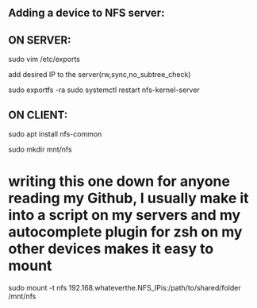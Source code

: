 Adding a device to NFS server:
------------------------------

ON SERVER:
---------
sudo vim /etc/exports

add desired IP to the server(rw,sync,no_subtree_check)

sudo exportfs -ra
sudo systemctl restart nfs-kernel-server


ON CLIENT:
---------
sudo apt install nfs-common

sudo mkdir mnt/nfs 

# writing this one down for anyone reading my Github, I usually make it into a script on my servers and my autocomplete plugin for zsh on my other devices makes it easy to mount
sudo mount -t nfs 192.168.whateverthe.NFS_IPis:/path/to/shared/folder /mnt/nfs


